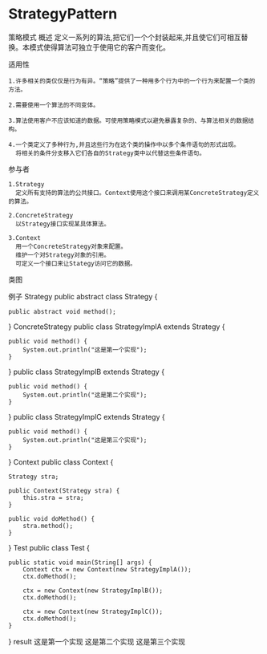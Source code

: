 # StrategyPattern
策略模式
 概述
    定义一系列的算法,把它们一个个封装起来,并且使它们可相互替换。本模式使得算法可独立于使用它的客户而变化。
 
 适用性
 
    1.许多相关的类仅仅是行为有异。“策略”提供了一种用多个行为中的一个行为来配置一个类的方法。

    2.需要使用一个算法的不同变体。

    3.算法使用客户不应该知道的数据。可使用策略模式以避免暴露复杂的、与算法相关的数据结构。

    4.一个类定义了多种行为,并且这些行为在这个类的操作中以多个条件语句的形式出现。
      将相关的条件分支移入它们各自的Strategy类中以代替这些条件语句。
			
 参与者
   
    1.Strategy
      定义所有支持的算法的公共接口。Context使用这个接口来调用某ConcreteStrategy定义的算法。

    2.ConcreteStrategy
      以Strategy接口实现某具体算法。

    3.Context
      用一个ConcreteStrategy对象来配置。
      维护一个对Strategy对象的引用。
      可定义一个接口来让Stategy访问它的数据。
 类图
 
 例子
Strategy 
public abstract class Strategy {

    public abstract void method();
}
ConcreteStrategy 
public class StrategyImplA extends Strategy {

    public void method() {
        System.out.println("这是第一个实现");
    }
}
public class StrategyImplB extends Strategy {

    public void method() {
        System.out.println("这是第二个实现");
    }
}
public class StrategyImplC extends Strategy {

    public void method() {
        System.out.println("这是第三个实现");
    }
}
Context 
public class Context {

    Strategy stra;
    
    public Context(Strategy stra) {
        this.stra = stra;
    }
    
    public void doMethod() {
        stra.method();
    }
}
Test 
public class Test {
    
    public static void main(String[] args) {
        Context ctx = new Context(new StrategyImplA());
        ctx.doMethod();
        
        ctx = new Context(new StrategyImplB());
        ctx.doMethod();
        
        ctx = new Context(new StrategyImplC());
        ctx.doMethod();
    }
}
result 
这是第一个实现
这是第二个实现
这是第三个实现

